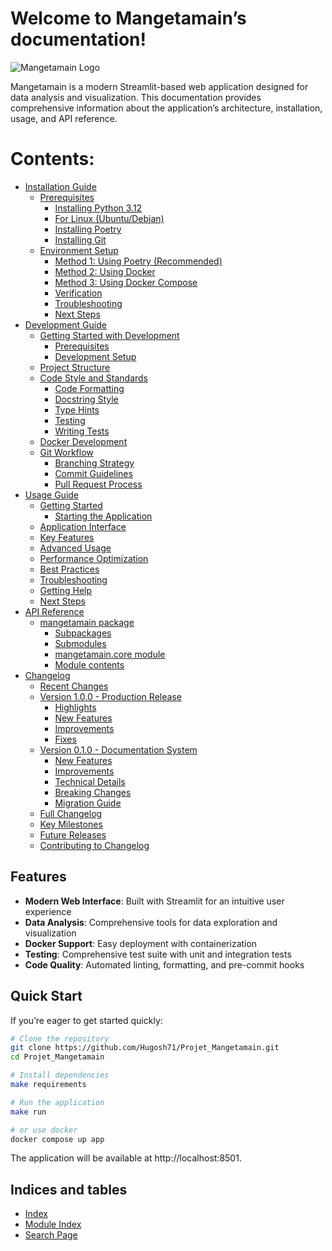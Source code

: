 # Welcome to Mangetamain’s documentation!

![Mangetamain Logo](images/logo.jpeg)

Mangetamain is a modern Streamlit-based web application designed for data analysis and visualization. This documentation provides comprehensive information about the application’s architecture, installation, usage, and API reference.

# Contents:

* [Installation Guide](installation/index.md)
  * [Prerequisites](installation/prerequisites.md)
    * [Installing Python 3.12](installation/prerequisites.md#installing-python-3-12)
    * [For Linux (Ubuntu/Debian)](installation/prerequisites.md#for-linux-ubuntu-debian)
    * [Installing Poetry](installation/prerequisites.md#installing-poetry)
    * [Installing Git](installation/prerequisites.md#installing-git)
  * [Environment Setup](installation/setup.md)
    * [Method 1: Using Poetry (Recommended)](installation/setup.md#method-1-using-poetry-recommended)
    * [Method 2: Using Docker](installation/setup.md#method-2-using-docker)
    * [Method 3: Using Docker Compose](installation/setup.md#method-3-using-docker-compose)
    * [Verification](installation/setup.md#verification)
    * [Troubleshooting](installation/setup.md#troubleshooting)
    * [Next Steps](installation/setup.md#next-steps)
* [Development Guide](development/index.md)
  * [Getting Started with Development](development/getting_started.md)
    * [Prerequisites](development/getting_started.md#prerequisites)
    * [Development Setup](development/getting_started.md#development-setup)
  * [Project Structure](development/project_structure.md)
  * [Code Style and Standards](development/code_style.md)
    * [Code Formatting](development/code_style.md#code-formatting)
    * [Docstring Style](development/code_style.md#docstring-style)
    * [Type Hints](development/code_style.md#type-hints)
    * [Testing](development/code_style.md#testing)
    * [Writing Tests](development/code_style.md#writing-tests)
  * [Docker Development](development/docker.md)
  * [Git Workflow](development/git.md)
    * [Branching Strategy](development/git.md#branching-strategy)
    * [Commit Guidelines](development/git.md#commit-guidelines)
    * [Pull Request Process](development/git.md#pull-request-process)
* [Usage Guide](usage/index.md)
  * [Getting Started](usage/getting_started.md)
    * [Starting the Application](usage/getting_started.md#starting-the-application)
  * [Application Interface](usage/interface.md)
  * [Key Features](usage/interface.md#key-features)
  * [Advanced Usage](usage/interface.md#advanced-usage)
  * [Performance Optimization](usage/interface.md#performance-optimization)
  * [Best Practices](usage/interface.md#best-practices)
  * [Troubleshooting](usage/interface.md#troubleshooting)
  * [Getting Help](usage/interface.md#getting-help)
  * [Next Steps](usage/interface.md#next-steps)
* [API Reference](api/index.md)
  * [mangetamain package](api/mangetamain.md)
    * [Subpackages](api/mangetamain.md#subpackages)
    * [Submodules](api/mangetamain.md#submodules)
    * [mangetamain.core module](api/mangetamain.md#module-mangetamain.core)
    * [Module contents](api/mangetamain.md#module-mangetamain)
* [Changelog](changelog.md)
  * [Recent Changes](changelog.md#recent-changes)
  * [Version 1.0.0 - Production Release](changelog.md#version-1-0-0-production-release)
    * [Highlights](changelog.md#highlights)
    * [New Features](changelog.md#new-features)
    * [Improvements](changelog.md#improvements)
    * [Fixes](changelog.md#fixes)
  * [Version 0.1.0 - Documentation System](changelog.md#version-0-1-0-documentation-system)
    * [New Features](changelog.md#id1)
    * [Improvements](changelog.md#id2)
    * [Technical Details](changelog.md#technical-details)
    * [Breaking Changes](changelog.md#breaking-changes)
    * [Migration Guide](changelog.md#migration-guide)
  * [Full Changelog](changelog.md#full-changelog)
  * [Key Milestones](changelog.md#key-milestones)
  * [Future Releases](changelog.md#future-releases)
  * [Contributing to Changelog](changelog.md#contributing-to-changelog)

## Features

* **Modern Web Interface**: Built with Streamlit for an intuitive user experience
* **Data Analysis**: Comprehensive tools for data exploration and visualization
* **Docker Support**: Easy deployment with containerization
* **Testing**: Comprehensive test suite with unit and integration tests
* **Code Quality**: Automated linting, formatting, and pre-commit hooks

## Quick Start

If you’re eager to get started quickly:

```bash
# Clone the repository
git clone https://github.com/Hugosh71/Projet_Mangetamain.git
cd Projet_Mangetamain

# Install dependencies
make requirements

# Run the application
make run

# or use docker
docker compose up app
```

The application will be available at http://localhost:8501.

## Indices and tables

* [Index](genindex.md)
* [Module Index](py-modindex.md)
* [Search Page](search.md)
